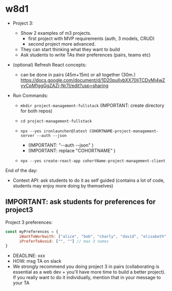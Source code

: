 
# w8d1


- Project 3: 
  - Show 2 examples of m3 projects.
    - first project with MVP requirements (auth, 3 models, CRUD)
    - second project more advanced.
  - They can start thinking what they want to build
  - Ask students to write TAs their preferences (pairs, teams etc)


- (optional) Refresh React concepts:
  - can be done in pairs (45m+15m) or all together (30m.)
  https://docs.google.com/document/d/1D20pulIvbXX70ljTCDvMj4wZyvCpM1ggGgZAZj-Nr7I/edit?usp=sharing





- Run Commands:

  <!--
  Update Jan 2023:
  
  - we could now use "npx ironlauncher@latest new-app --fs"

  - it will create 2 directories with server + client
  - server: includes auth functionality + json
  - client: includes auth functionality (inc. context, navbar, etc)
    - it also has .jsx extension + SERVICES + component for "loading", etc

  -- PROBLEM: if we use that, all the auth functionality will be given
     (students may not learn by implementing it)

  -- ALTERNATIVE:
    - generate as usual (ironlauncher --auth --json + CRA)
    - go through the units (students implement auth following students portal).
    - after that, we generate a project with "--fs" and we explain the little differences.


  -->

  
  - `mkdir project-management-fullstack` (IMPORTANT: create directory for both repos)
  - `cd project-management-fullstack`
  - `npx --yes ironlauncher@latest COHORTNAME-project-management-server --auth --json` 
    - (IMPORTANT: "--auth --json" )
    - (IMPORTANT: replace "COHORTNAME" )
  - `npx --yes create-react-app cohortName-project-management-client`


    <!-- 
  
    @Luis / IMPORTANT
    @Luis / IMPORTANT
    @Luis / IMPORTANT
    @Luis / IMPORTANT
    
    initialize with ironlauncher --auth --json 
    (so that we can speed up backend auth lecture) 
    
    -->




<!-- 

- React | Building the Rest API (time: 3.5h / and going a bit fast)
- React | Integrating the React App

  -> these 2 lessons, do them directly copying the content from students portal (make sure students understand all steps)
  -> (otherwise they take toooo much time)


  - Second lesson (" Integrating the React App")
    - will be better to ask students to do as self-guided (or provide a video)


-->



<!-- 

@todo: 
- create CSS and provide it to students (it will help them understand the UI and the project better) 

-->



End of the day:
- Context API: ask students to do it as self guided (contains a lot of code, students may enjoy more doing by themselves)




## IMPORTANT: ask students for preferences for project3


<!-- 

Students to do p3 individually:
- inform them in advance
- ask them to still submit their preferences 
- assess with the team (based on their preferences)

-->



Project 3 preferences:

```js
const myPreferences = {
      iWantToWorkwith: ["alice", "bob", "charly", "david", "elisabeth", "frank"], // 6 names, ordered by preference
      iPreferToAvoid: ["", ""] // max 3 names
}
```

- DEADLINE: xxx
- HOW: msg TA on slack
- We strongly recommend you doing project 3 in pairs (collaborating is essential as a web dev + you'll have more time to build a better project). If you really want to do it individually, mention that in your message to your TA


